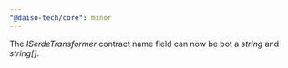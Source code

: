 ```yaml
---
"@daiso-tech/core": minor
---
```


The <i>ISerdeTransformer</i> contract name field can now be bot a <i>string</i> and <i>string[]</i>.
